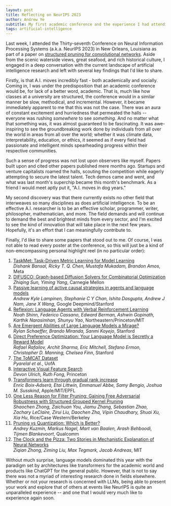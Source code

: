 ```yaml
---
layout: post
title: Reflecting on NeurIPS 2023
author: Andrew Ye
subtitle: My first academic conference and the experience I had attending.
tags: artificial-intelligence
---
```


Last week, I attended the Thirty-seventh Conference on Neural Information Processing Systems (a.k.a. NeurIPS 2023) in New Orleans, Louisiana as part of a paper on <a href="https://openreview.net/forum?id=NxpWp0IhgB" target="_blank">structured pruning for convolutional networks</a>. Aside from the scenic waterside views, great seafood, and rich historical culture, I engaged in a deep conversation with the current landscape of artificial intelligence research and left with several key findings that I'd like to share.

Firstly, is that A.I. moves incredibly fast - both academically and socially. Coming in, I was under the predisposition that an academic conference would be, for lack of a better word, academic. That is, much like how classes at a university are structured, the conference would in a similar manner be slow, methodical, and incremental. However, it became immediately apparent to me that this was not the case. There was an aura of constant excitement and hurriedness that permeated the halls -- everyone was rushing *somewhere* to see *something*. And no matter what that something was, it was almost guaranteed to be fascinating. It was awe-inspiring to see the groundbreaking work done by individuals from all over the world in areas from all over the world; whether it was climate data, interpretability, education, or ethics, it seemed as if every field had passionate and intelligent minds spearheading progress within their respective communities.

Such a sense of progress was not lost upon observers like myself. Papers built upon and cited other papers published mere months ago. Startups and venture capitalists roamed the halls, scouting the competition while eagerly attempting to secure the latest talent. Tech demos came and went, and what was last month's superchip became this month's benchmark. As a friend I would meet aptly put it, "A.I. moves in dog years."

My second discovery was that there currently exists no other field that interweaves so many disciplines as does artificial intelligence. To be an effective A.I. researcher is to be an effective scholar, programmer, writer, philosopher, mathematician, and more. The field demands and will continue to demand the best and brightest minds from every sector, and I'm excited to see the kind of innovation that will take place in the next few years. Hopefully, it's an effort that I can meaningfully contribute to.

Finally, I'd like to share some papers that stood out to me. Of course, I was not able to read every poster at the conference, so this will just be a kind of non-emcompassing personal highlight reel (in no particular order):

1. <a href="https://arxiv.org/abs/2312.05250" target="_blank">TaskMet: Task-Driven Metric Learning for Model Learning</a> \
*Dishank Bansal, Ricky T. Q. Chen, Mustafa Mukadam, Brandon Amos*, Meta
2. <a href="https://arxiv.org/abs/2302.08224" target="_blank">DIFUSCO: Graph-based Diffusion Solvers for Combinatorial Optimization</a> \
*Zhiqing Sun, Yiming Yang*, Carnegie Mellon
3. <a href="https://arxiv.org/abs/2305.16183" target="_blank">Passive learning of active causal strategies in agents and language models</a> \
*Andrew Kyle Lampinen, Stephanie C Y Chan, Ishita Dasgupta, Andrew J Nam, Jane X Wang*, Google Deepmind/Stanford
4. <a href="https://arxiv.org/abs/2303.11366" target="_blank">Reflexion: Language Agents with Verbal Reinforcement Learning</a> \
*Noah Shinn, Federico Cassano, Edward Berman, Ashwin Gopinath, Karthik Narasimhan, Shunyu Yao*, Northeastern/Princeton/MIT
5. <a href="https://arxiv.org/abs/2304.15004" target="_blank">Are Emergent Abilities of Large Language Models a Mirage?</a> \
*Rylan Schaeffer, Brando Miranda, Sanmi Koyejo*, Stanford
6. <a href="https://arxiv.org/abs/2305.18290" target="_blank">Direct Preference Optimization: Your Language Model is Secretly a Reward Model</a> \
*Rafael Rafailov, Archit Sharma, Eric Mitchell, Stefano Ermon, Christopher D. Manning, Chelsea Finn*, Stanford
7. <a href="https://openreview.net/forum?id=ZJWQfgXQb6" target="_blank">The ToMCAT Dataset</a> \
*Pyarelal et al.*, UofA
8. <a href="https://arxiv.org/abs/2211.15060" target="_blank">Interactive Visual Feature Search</a> \
*Devon Ulrich, Ruth Fong*, Princeton
9. <a href="https://openreview.net/forum?id=qieeNlO3C7" target="_blank">Transformers learn through gradual rank increase</a> \
*Enric Boix-Adserà, Etai Littwin, Emmanuel Abbe, Samy Bengio, Joshua M. Susskind*, Apple/MIT/EPFL
10. <a href="https://openreview.net/forum?id=Pjky9XG8zP" target="_blank">One Less Reason for Filter Pruning: Gaining Free Adversarial Robustness with Structured Grouped Kernel Pruning</a> \
*Shaochen Zhong, Zaichuan You, Jiamu Zhang, Sebastian Zhao, Zachary LeClaire, Zirui Liu, Daochen Zha, Vipin Chaudhary, Shuai Xu, Xia Hu*, Rice/Case Western/Berkeley
11. <a href="https://arxiv.org/abs/2307.02973" target="_blank">Pruning vs Quantization: Which is Better?</a> \
*Andrey Kuzmin, Markus Nagel, Mart van Baalen, Arash Behboodi, Tijmen Blankevoort*, Qualcomm
12. <a href="https://arxiv.org/abs/2306.17844" target="_blank">The Clock and the Pizza: Two Stories in Mechanistic Explanation of Neural Networks</a> \
*Ziqian Zhong, Ziming Liu, Max Tegmark, Jacob Andreas*, MIT

Without much surprise, language models dominated this year with the paradigm set by architectures like transformers for the academic world and products like ChatGPT for the general public. However, that is not to say there was not a myriad of interesting research done in fields elsewhere. Whether or not your research is concerned with LLMs, being able to present your work and explore that of others at events like NeurIPS is quite an unparalleled experience -- and one that I would very much like to experience again soon.
